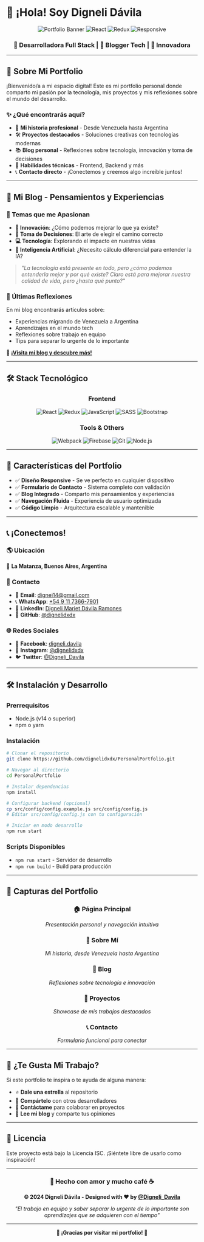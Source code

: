 # 👋 ¡Hola! Soy Digneli Dávila

<div align="center">

![Portfolio Banner](https://img.shields.io/badge/Portfolio-Personal-purple?style=for-the-badge&logo=react&logoColor=white)
![React](https://img.shields.io/badge/React-16.14.0-61DAFB?style=for-the-badge&logo=react&logoColor=black)
![Redux](https://img.shields.io/badge/Redux-State_Management-764ABC?style=for-the-badge&logo=redux&logoColor=white)
![Responsive](https://img.shields.io/badge/Design-Responsive-green?style=for-the-badge&logo=css3&logoColor=white)

### 🚀 Desarrolladora Full Stack | 📝 Blogger Tech | 🌟 Innovadora

</div>

---

## 🎯 Sobre Mi Portfolio

¡Bienvenido/a a mi espacio digital! Este es mi portfolio personal donde comparto mi pasión por la tecnología, mis proyectos y mis reflexiones sobre el mundo del desarrollo.

### ✨ ¿Qué encontrarás aquí?

- 💼 **Mi historia profesional** - Desde Venezuela hasta Argentina
- 🛠️ **Proyectos destacados** - Soluciones creativas con tecnologías modernas
- 📚 **Blog personal** - Reflexiones sobre tecnología, innovación y toma de decisiones
- 🎨 **Habilidades técnicas** - Frontend, Backend y más
- 📞 **Contacto directo** - ¡Conectemos y creemos algo increíble juntos!

---

## 📝 Mi Blog - Pensamientos y Experiencias

### 🌟 Temas que me Apasionan

- **🚀 Innovación**: ¿Cómo podemos mejorar lo que ya existe?
- **🧠 Toma de Decisiones**: El arte de elegir el camino correcto
- **💻 Tecnología**: Explorando el impacto en nuestras vidas
- **🤖 Inteligencia Artificial**: ¿Necesito cálculo diferencial para entender la IA?

> *"La tecnología está presente en todo, pero ¿cómo podemos entenderla mejor y por qué existe? Claro está para mejorar nuestra calidad de vida, pero ¿hasta qué punto?"*

### 📖 Últimas Reflexiones

En mi blog encontrarás artículos sobre:
- Experiencias migrando de Venezuela a Argentina
- Aprendizajes en el mundo tech
- Reflexiones sobre trabajo en equipo
- Tips para separar lo urgente de lo importante

**👀 [¡Visita mi blog y descubre más!](#blog)**

---

## 🛠️ Stack Tecnológico

<div align="center">

### Frontend
![React](https://img.shields.io/badge/React-61DAFB?style=flat-square&logo=react&logoColor=black)
![Redux](https://img.shields.io/badge/Redux-764ABC?style=flat-square&logo=redux&logoColor=white)
![JavaScript](https://img.shields.io/badge/JavaScript-F7DF1E?style=flat-square&logo=javascript&logoColor=black)
![SASS](https://img.shields.io/badge/SASS-CC6699?style=flat-square&logo=sass&logoColor=white)
![Bootstrap](https://img.shields.io/badge/Bootstrap-7952B3?style=flat-square&logo=bootstrap&logoColor=white)

### Tools & Others
![Webpack](https://img.shields.io/badge/Webpack-8DD6F9?style=flat-square&logo=webpack&logoColor=black)
![Firebase](https://img.shields.io/badge/Firebase-FFCA28?style=flat-square&logo=firebase&logoColor=black)
![Git](https://img.shields.io/badge/Git-F05032?style=flat-square&logo=git&logoColor=white)
![Node.js](https://img.shields.io/badge/Node.js-339933?style=flat-square&logo=node.js&logoColor=white)

</div>

---

## 🚀 Características del Portfolio

- ✅ **Diseño Responsive** - Se ve perfecto en cualquier dispositivo
- ✅ **Formulario de Contacto** - Sistema completo con validación
- ✅ **Blog Integrado** - Comparto mis pensamientos y experiencias
- ✅ **Navegación Fluida** - Experiencia de usuario optimizada
- ✅ **Código Limpio** - Arquitectura escalable y mantenible

---

## 📞 ¡Conectemos!

### 🌎 Ubicación
📍 **La Matanza, Buenos Aires, Argentina**

### 📱 Contacto
- 📧 **Email**: dignei14@gmail.com
- 📞 **WhatsApp**: [+54 9 11 7366-7901](https://api.whatsapp.com/send?phone=5491173667901)
- 💼 **LinkedIn**: [Digneli Mariet Dávila Ramones](https://www.linkedin.com/in/digneli-mariet-d%C3%A1vila-ramones-497b9865/)
- 🐙 **GitHub**: [@dignelidxdx](https://github.com/dignelidxdx)

### 🌐 Redes Sociales
- 📘 **Facebook**: [digneli.davila](https://www.facebook.com/digneli.davila/)
- 📸 **Instagram**: [@dignelidxdx](https://www.instagram.com/dignelidxdx/)
- 🐦 **Twitter**: [@Digneli_Davila](https://twitter.com/Digneli_Davila)

---

## 🛠️ Instalación y Desarrollo

### Prerrequisitos
- Node.js (v14 o superior)
- npm o yarn

### Instalación
```bash
# Clonar el repositorio
git clone https://github.com/dignelidxdx/PersonalPortfolio.git

# Navegar al directorio
cd PersonalPortfolio

# Instalar dependencias
npm install

# Configurar backend (opcional)
cp src/config/config.example.js src/config/config.js
# Editar src/config/config.js con tu configuración

# Iniciar en modo desarrollo
npm run start
```

### Scripts Disponibles
- `npm run start` - Servidor de desarrollo
- `npm run build` - Build para producción

---

## 🎨 Capturas del Portfolio

<div align="center">

### 🏠 Página Principal
*Presentación personal y navegación intuitiva*

### 👤 Sobre Mí
*Mi historia, desde Venezuela hasta Argentina*

### 📝 Blog
*Reflexiones sobre tecnología e innovación*

### 💼 Proyectos
*Showcase de mis trabajos destacados*

### 📞 Contacto
*Formulario funcional para conectar*

</div>

---

## 💝 ¿Te Gusta Mi Trabajo?

Si este portfolio te inspira o te ayuda de alguna manera:

- ⭐ **Dale una estrella** al repositorio
- 🔄 **Compártelo** con otros desarrolladores
- 💬 **Contáctame** para colaborar en proyectos
- 📝 **Lee mi blog** y comparte tus opiniones

---

## 📄 Licencia

Este proyecto está bajo la Licencia ISC. ¡Siéntete libre de usarlo como inspiración!

---

<div align="center">

### 💖 Hecho con amor y mucho café ☕

**© 2024 Digneli Dávila - Designed with ❤️ by [@Digneli_Davila](https://twitter.com/Digneli_Davila)**

*"El trabajo en equipo y saber separar lo urgente de lo importante son aprendizajes que se adquieren con el tiempo"*

---

**🌟 ¡Gracias por visitar mi portfolio! 🌟**

</div>
